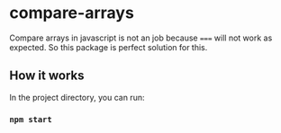 # compare-arrays

Compare arrays in javascript is not an job because `===` will not work as expected. 
So this package is perfect solution for this. 

## How it works

In the project directory, you can run:

### `npm start`
